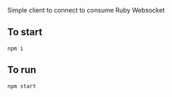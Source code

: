 Simple client to connect to consume Ruby Websocket

## To start

```
npm i
```

## To run

```
npm start
```